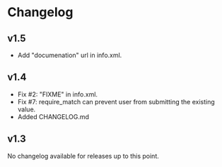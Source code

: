 # Changelog

## v1.5
* Add "documenation" url in info.xml.

## v1.4
* Fix #2: "FIXME" in info.xml.
* Fix #7: require_match can prevent user from submitting the existing value.
* Added CHANGELOG.md

## v1.3
No changelog available for releases up to this point.

